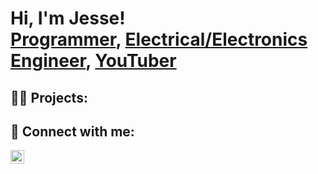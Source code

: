 <h1>Hi, I'm Jesse! <br/><a href="https://github.com/nyems-e">Programmer</a>, <a href="www.linkedin.com/in/jesse-nyemitei">Electrical/Electronics Engineer</a>, <a href="">YouTuber</a></h1>

<h2>👨‍💻 Projects:</h2>

<h2> 🤳 Connect with me:</h2>

[<img align="left" alt="LinkedIn - Jesse Nyemitei" width="22px" src="https://cdn.jsdelivr.net/npm/simple-icons@v3/icons/linkedin.svg" />][linkedin]



[linkedin]:https://www.linkedin.com/in/jesse-nyemitei
